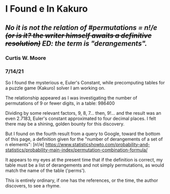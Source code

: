 # I Found e In Kakuro

## *No it is not the relation of #permutations = n!/e ~~(or is it? the writer himself awaits a definitive resolution)~~ ED: the term is "derangements".*

### Curtis W. Moore
### 7/14/21

So I found the mysterious e, Euler's Constant, while precomputing tables for a puzzle game (Kakuro) solver I am working on.

The relationship appeared as I was investigating the number of permutations of 9 or fewer digits, in a table: 986400

Dividing by some relevant factors, 9, 8, 7... then, 9!... and the result was an even 2.7183, Euler's constant approximated to four decimal places.
I felt there may be a shining, golden bounty for this discovery.

But I found on the fourth result from a query to Google, toward the bottom of this page,
a definition given for the "number of derangements of a set of n elements": [n!/e]
https://www.statisticshowto.com/probability-and-statistics/probability-main-index/permutation-combination-formula/

It appears to my eyes at the present time that if the definition is correct, my table must be a list of derangements
and not simply permutations, as would match the name of the table ('perms').

This is entirely ordinary, if one has the references, or the time, the author discovers, to see a rhyme.

